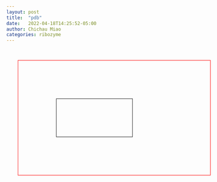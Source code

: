 ```yaml
---
layout: post
title:  "pdb"
date:   2022-04-18T14:25:52-05:00
author: Chichau Miao
categories: ribozyme
---
```



<!DOCTYPE html>
<html lang="en">
<head>
  <meta charset="UTF-8">
  <meta name="viewport" content="width=device-width, initial-scale=1.0">
  <title>Document</title>
  <style>
 
    body{
      margin: 0;
      padding: 0;
    }
 
    svg{
      margin-left: 30px;
      margin-top: 30px;
      width: 600px;
      height: 300px;
      border: 1px solid red;
    }
  </style>
</head>
<body>
  <svg  id="svg" xmlns="http://www.w3.org/2000/svg">
    <rect id="rect" x="100" y="100" width="200" height="100" style="stroke:black;fill:none;stroke-width:1px" transform="translate(0,0),scale(1)"></rect>
  </svg>
 
  <script>
    
    var svg = document.getElementById("svg");
    var rect = document.getElementById("rect");
 
    svg.ontouchstart = function(e){
      // 阻止浏览器的默认行为，一般用于单指滑动时，整个页面跟着滑动，双指放大时，整个背景也跟着放大
      e.preventDefault();
 
      if(e.touches.length == 1){
        // 一个手指，拖动
        // 记录手指按下的位置
        let startX = e.touches[0].clientX;
        let startY = e.touches[0].clientY;
  
        // 获取rect的transform属性
        let transform = rect.getAttribute("transform");
        // 获取transform属性的内部的值
        let result = /translate\(([0-9\.-]+),([0-9\.-]+)\),scale\(([0-9\.-]+)\)/.exec(transform);
        let x = result[1];
        let y = result[2];
        let z = result[3];
        
        svg.ontouchmove = function(e){
          // 记录每次移动后手指的位置
          let endX = e.touches[0].clientX;
          let endY = e.touches[0].clientY;
          // 计算移动差值
          let moveX = endX - startX;
          let moveY = endY - startY;
          // 设置rect的transform的值
          rect.setAttribute("transform","translate(" + (parseFloat(x)+moveX) + "," + (parseFloat(y)+moveY) + "),scale(" + z + ")")
        }
 
      }else if(e.touches.length == 2){
        // 2个手指放大
        let start = e.touches;
        // 计算双指间的直线距离，勾股定理
        let distanceStartX = start[0].clientX - start[1].clientX;
        let distanceStartY = start[0].clientY - start[1].clientY;
        let distanceStart = Math.sqrt(distanceStartX*distanceStartX + distanceStartY*distanceStartY);
        
        // 计算2点之间的重点，就是放大的中心点(放大时，中心点位置不变)
        let px = (start[0].clientX + start[1].clientX) / 2 - 30;
        let py = (start[0].clientY + start[1].clientY) / 2 - 30;
        
        // 获取rect的transform属性
        let transform = rect.getAttribute("transform");
        let regex = /translate\(([0-9\.-]+),([0-9\.-]+)\),scale\(([0-9\.-]+)\)/.exec(transform);
        // 获取属性的各个参数
        let x = parseFloat(regex[1]);
        let y = parseFloat(regex[2]);
        let z = parseFloat(regex[3]);
        
        svg.ontouchmove = function(e){
          // 记录每次移动后手指的位置
          let end = e.touches;
          
          // 计算每次移动后的直线距离，也是勾股定理
          let distanceEndX = end[0].clientX - end[1].clientX;
          let distanceEndY = end[0].clientY - end[1].clientY;
          let distanceEnd = Math.sqrt(distanceEndX*distanceEndX + distanceEndY*distanceEndY);
          // 计算第二次的距离与第一次的比值，这个数即为放大倍数
          let s = distanceEnd / distanceStart;
          
          // 核心，下面讲解。
          let endX = x + (px - x) * (1 - s);
          let endY = y + (py - y) * (1 - s);
          let endZ = z * s;
          
          // 设置rect的transform的值
          rect.setAttribute("transform","translate(" + endX + "," + endY + "),scale(" + endZ + ")")
        }
 
      }
 
 
    }
  </script>
 
</body>
</html>
